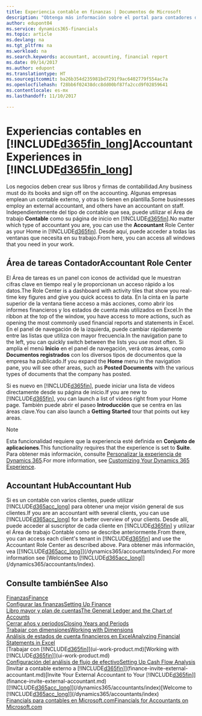 ```yaml
---
title: Experiencia contable en finanzas | Documentos de Microsoft
description: "Obtenga más información sobre el portal para contadores de Dynamics 365 Business edition y el Área de tareas Contador que admite a los contadores internos y externos en la empresa cliente."
author: edupont04
ms.service: dynamics365-financials
ms.topic: article
ms.devlang: na
ms.tgt_pltfrm: na
ms.workload: na
ms.search.keywords: accountant, accounting, financial report
ms.date: 09/14/2017
ms.author: edupont
ms.translationtype: HT
ms.sourcegitcommit: ba26b354d235981bd7291f9ac6402779f554ac7a
ms.openlocfilehash: f28bb6f02438dcc8dd00bf87fa2ccd9f02859641
ms.contentlocale: es-mx
ms.lasthandoff: 11/10/2017

---
```

# <a name="accountant-experiences-in-included365finlongincludesd365finlongmdmd"></a><span data-ttu-id="71c8f-103">Experiencias contables en [!INCLUDE[d365fin_long](includes/d365fin_long_md.md)]</span><span class="sxs-lookup"><span data-stu-id="71c8f-103">Accountant Experiences in [!INCLUDE[d365fin_long](includes/d365fin_long_md.md)]</span></span>
<span data-ttu-id="71c8f-104">Los negocios deben crear sus libros y firmas de contabilidad.</span><span class="sxs-lookup"><span data-stu-id="71c8f-104">Any business must do its books and sign off on the accounting.</span></span> <span data-ttu-id="71c8f-105">Algunas empresas emplean un contable externo, y otras lo tienen en plantilla.</span><span class="sxs-lookup"><span data-stu-id="71c8f-105">Some businesses employ an external accountant, and others have an accountant on staff.</span></span> <span data-ttu-id="71c8f-106">Independientemente del tipo de contable que sea, puede utilizar el Área de trabajo **Contable** como su página de inicio en [!INCLUDE[d365fin](includes/d365fin_md.md)].</span><span class="sxs-lookup"><span data-stu-id="71c8f-106">No matter which type of accountant you are, you can use the **Accountant** Role Center as your Home in [!INCLUDE[d365fin](includes/d365fin_md.md)].</span></span> <span data-ttu-id="71c8f-107">Desde aquí, puede acceder a todas las ventanas que necesita en su trabajo.</span><span class="sxs-lookup"><span data-stu-id="71c8f-107">From here, you can access all windows that you need in your work.</span></span>  

## <a name="accountant-role-center"></a><span data-ttu-id="71c8f-108">Área de tareas Contador</span><span class="sxs-lookup"><span data-stu-id="71c8f-108">Accountant Role Center</span></span>
<span data-ttu-id="71c8f-109">El Área de tareas es un panel con iconos de actividad que le muestran cifras clave en tiempo real y le proporcionan un acceso rápido a los datos.</span><span class="sxs-lookup"><span data-stu-id="71c8f-109">The Role Center is a dashboard with activity tiles that show you real-time key figures and give you quick access to data.</span></span> <span data-ttu-id="71c8f-110">En la cinta en la parte superior de la ventana tiene acceso a más acciones, como abrir los informes financieros y los estados de cuenta más utilizados en Excel.</span><span class="sxs-lookup"><span data-stu-id="71c8f-110">In the ribbon at the top of the window, you have access to more actions, such as opening the most commonly used financial reports and statements in Excel.</span></span> <span data-ttu-id="71c8f-111">En el panel de navegación de la izquierda, puede cambiar rápidamente entre las listas que utiliza con mayor frecuencia.</span><span class="sxs-lookup"><span data-stu-id="71c8f-111">In the navigation pane to the left, you can quickly switch between the lists you use most often.</span></span> <span data-ttu-id="71c8f-112">Si amplía el menú **Inicio** en el panel de navegación, verá otras áreas, como **Documentos registrados** con los diversos tipos de documentos que la empresa ha publicado.</span><span class="sxs-lookup"><span data-stu-id="71c8f-112">If you expand the **Home** menu in the navigation pane, you will see other areas, such as **Posted Documents** with the various types of documents that the company has posted.</span></span>  

<span data-ttu-id="71c8f-113">Si es nuevo en [!INCLUDE[d365fin](includes/d365fin_md.md)], puede iniciar una lista de videos directamente desde su página de inicio.</span><span class="sxs-lookup"><span data-stu-id="71c8f-113">If you are new to [!INCLUDE[d365fin](includes/d365fin_md.md)], you can launch a list of videos right from your Home page.</span></span> <span data-ttu-id="71c8f-114">También puede abrir el paseo **Introducción** que se centra en las áreas clave.</span><span class="sxs-lookup"><span data-stu-id="71c8f-114">You can also launch a **Getting Started** tour that points out key areas.</span></span>  

> [!NOTE]  
>  <span data-ttu-id="71c8f-115">Esta funcionalidad requiere que la experiencia esté definida en **Conjunto de aplicaciones**.</span><span class="sxs-lookup"><span data-stu-id="71c8f-115">This functionality requires that the experience is set to **Suite**.</span></span> <span data-ttu-id="71c8f-116">Para obtener más información, consulte [Personalizar la experiencia de Dynamics 365](ui-experiences.md).</span><span class="sxs-lookup"><span data-stu-id="71c8f-116">For more information, see [Customizing Your Dynamics 365 Experience](ui-experiences.md).</span></span>  

## <a name="accountant-hub"></a><span data-ttu-id="71c8f-117">Accountant Hub</span><span class="sxs-lookup"><span data-stu-id="71c8f-117">Accountant Hub</span></span>
<span data-ttu-id="71c8f-118">Si es un contable con varios clientes, puede utilizar [!INCLUDE[d365acc_long](includes/d365acc_long_md.md)] para obtener una mejor visión general de sus clientes.</span><span class="sxs-lookup"><span data-stu-id="71c8f-118">If you are an accountant with several clients, you can use [!INCLUDE[d365acc_long](includes/d365acc_long_md.md)] for a better overview of your clients.</span></span> <span data-ttu-id="71c8f-119">Desde allí, puede acceder al suscriptor de cada cliente en [!INCLUDE[d365fin](includes/d365fin_md.md)] y utilizar el Área de trabajo Contable como se describe anteriormente.</span><span class="sxs-lookup"><span data-stu-id="71c8f-119">From there, you can access each client's tenant in [!INCLUDE[d365fin](includes/d365fin_md.md)] and use the Accountant Role Center as described above.</span></span> <span data-ttu-id="71c8f-120">Para obtener más información, vea [[!INCLUDE[d365acc_long](includes/d365acc_long_md.md)]](/dynamics365/accountants/index).</span><span class="sxs-lookup"><span data-stu-id="71c8f-120">For more information see [Welcome to [!INCLUDE[d365acc_long](includes/d365acc_long_md.md)]](/dynamics365/accountants/index).</span></span>  

## <a name="see-also"></a><span data-ttu-id="71c8f-121">Consulte también</span><span class="sxs-lookup"><span data-stu-id="71c8f-121">See Also</span></span>
[<span data-ttu-id="71c8f-122">Finanzas</span><span class="sxs-lookup"><span data-stu-id="71c8f-122">Finance</span></span>](finance.md)  
[<span data-ttu-id="71c8f-123">Configurar las finanzas</span><span class="sxs-lookup"><span data-stu-id="71c8f-123">Setting Up Finance</span></span>](finance-setup-finance.md)  
[<span data-ttu-id="71c8f-124">Libro mayor y plan de cuentas</span><span class="sxs-lookup"><span data-stu-id="71c8f-124">The General Ledger and the Chart of Accounts</span></span>](finance-general-ledger.md)  
[<span data-ttu-id="71c8f-125">Cerrar años y periodos</span><span class="sxs-lookup"><span data-stu-id="71c8f-125">Closing Years and Periods</span></span>](year-close-years-periods.md)  
[<span data-ttu-id="71c8f-126">Trabajar con dimensiones</span><span class="sxs-lookup"><span data-stu-id="71c8f-126">Working with Dimensions</span></span>](finance-dimensions.md)  
[<span data-ttu-id="71c8f-127">Análisis de estados de cuenta financieros en Excel</span><span class="sxs-lookup"><span data-stu-id="71c8f-127">Analyzing Financial Statements in Excel</span></span>](finance-analyze-excel.md)  
<span data-ttu-id="71c8f-128">[Trabajar con [!INCLUDE[d365fin](includes/d365fin_md.md)]](ui-work-product.md)</span><span class="sxs-lookup"><span data-stu-id="71c8f-128">[Working with [!INCLUDE[d365fin](includes/d365fin_md.md)]](ui-work-product.md)</span></span>  
[<span data-ttu-id="71c8f-129">Configuración del análisis de flujo de efectivo</span><span class="sxs-lookup"><span data-stu-id="71c8f-129">Setting Up Cash Flow Analysis</span></span>](finance-setup-cash-flow-analyses.md)  
<span data-ttu-id="71c8f-130">[Invitar a contable externo a [!INCLUDE[d365fin](includes/d365fin_md.md)]](finance-invite-external-accountant.md)</span><span class="sxs-lookup"><span data-stu-id="71c8f-130">[Invite Your External Accountant to Your [!INCLUDE[d365fin](includes/d365fin_md.md)]](finance-invite-external-accountant.md)</span></span>  
<span data-ttu-id="71c8f-131">[[!INCLUDE[d365acc_long](includes/d365acc_long_md.md)]](/dynamics365/accountants/index)</span><span class="sxs-lookup"><span data-stu-id="71c8f-131">[Welcome to [!INCLUDE[d365acc_long](includes/d365acc_long_md.md)]](/dynamics365/accountants/index)</span></span>  
[<span data-ttu-id="71c8f-132">Financials para contables en Microsoft.com</span><span class="sxs-lookup"><span data-stu-id="71c8f-132">Financials for Accountants on Microsoft.com</span></span>](https://www.microsoft.com/en-us/dynamics365/financial-insights-for-accountants)  

